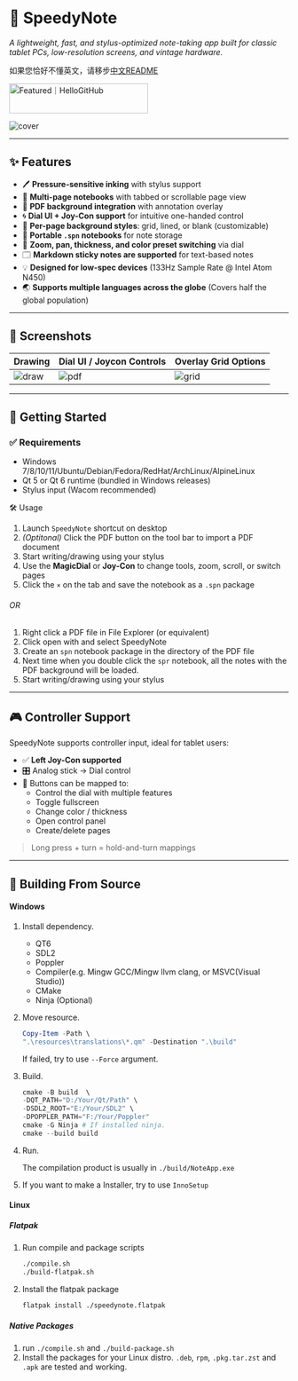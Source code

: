 ﻿# 📝 SpeedyNote

_A lightweight, fast, and stylus-optimized note-taking app built for classic tablet PCs, low-resolution screens, and
vintage hardware._

如果您恰好不懂英文，请移步[中文README](./readme/zh_Hans.md)

<a href="https://hellogithub.com/repository/alpha-liu-01/SpeedyNote" target="_blank"><img src="https://abroad.hellogithub.com/v1/widgets/recommend.svg?rid=e86680d007424ab59d68d5e787ad5c12&claim_uid=e5oCIWstjbEUv9D" alt="Featured｜HelloGitHub" style="width: 250px; height: 54px;" width="250" height="54" /></a>

![cover](https://i.imgur.com/U161QSH.png)

---

## ✨ Features

- 🖊️ **Pressure-sensitive inking** with stylus support
- 📄 **Multi-page notebooks** with tabbed or scrollable page view
- 📌 **PDF background integration** with annotation overlay
- 🌀 **Dial UI + Joy-Con support** for intuitive one-handed control
- 🎨 **Per-page background styles**: grid, lined, or blank (customizable)
- 💾 **Portable `.spn` notebooks** for note storage
- 🔎 **Zoom, pan, thickness, and color preset switching** via dial
- 🗔 **Markdown sticky notes are supported** for text-based notes
- 💡 **Designed for low-spec devices** (133Hz Sample Rate @ Intel Atom N450)
- 🌏 **Supports multiple languages across the globe** (Covers half the global population)

---

## 📸 Screenshots

| Drawing                                  | Dial UI / Joycon Controls               | Overlay Grid Options                     |
|------------------------------------------|-----------------------------------------|------------------------------------------|
| ![draw](https://i.imgur.com/iARL6Vo.gif) | ![pdf](https://i.imgur.com/NnrqOQQ.gif) | ![grid](https://i.imgur.com/YaEdx1p.gif) |

---

## 🚀 Getting Started

### ✅ Requirements

- Windows 7/8/10/11/Ubuntu/Debian/Fedora/RedHat/ArchLinux/AlpineLinux
- Qt 5 or Qt 6 runtime (bundled in Windows releases)
- Stylus input (Wacom recommended)

🛠️ Usage

1. Launch `SpeedyNote` shortcut on desktop
2. *(Optitonal)* Click the PDF button on the tool bar to import a PDF document
3. Start writing/drawing using your stylus
4. Use the **MagicDial** or **Joy-Con** to change tools, zoom, scroll, or switch pages
5. Click the `×` on the tab and save the notebook as a `.spn` package

###### OR

1. Right click a PDF file in File Explorer (or equivalent)
2. Click open with and select SpeedyNote
3. Create an `spn` notebook package in the directory of the PDF file
4. Next time when you double click the `spr` notebook, all the notes with the PDF background will be loaded.
5. Start writing/drawing using your stylus

---


## 🎮 Controller Support

SpeedyNote supports controller input, ideal for tablet users:

- ✅ **Left Joy-Con supported**
- 🎛️ Analog stick → Dial control
- 🔘 Buttons can be mapped to:
    - Control the dial with multiple features
    - Toggle fullscreen
    - Change color / thickness
    - Open control panel
    - Create/delete pages

> Long press + turn = hold-and-turn mappings

---

## 📁 Building From Source

#### Windows

1. Install dependency.

    - QT6
    - SDL2
    - Poppler
    - Compiler(e.g. Mingw GCC/Mingw llvm clang, or MSVC(Visual Studio))
    - CMake
    - Ninja (Optional)

2. Move resource.
    
    ```PowerShell
    Copy-Item -Path \
   ".\resources\translations\*.qm" -Destination ".\build"
    ```
    If failed, try to use `--Force` argument.

3. Build.
    
    ```PowerShell
    cmake -B build  \
    -DQT_PATH="D:/Your/Qt/Path" \
    -DSDL2_ROOT="E:/Your/SDL2" \
    -DPOPPLER_PATH="F:/Your/Poppler"
    cmake -G Ninja # If installed ninja. 
    cmake --build build
   ```

4. Run.

    The compilation product is usually in `./build/NoteApp.exe`

5. If you want to make a Installer, try to use `InnoSetup`

#### Linux

##### Flatpak

1. Run compile and package scripts

   ```bash
   ./compile.sh
   ./build-flatpak.sh
   ```

2. Install the flatpak package

   ```bash
   flatpak install ./speedynote.flatpak
   ```

##### Native Packages

1. run `./compile.sh` and `./build-package.sh`
2. Install the packages for your Linux distro.
   `.deb`, `rpm`, `.pkg.tar.zst` and `.apk` are tested and working.
   
